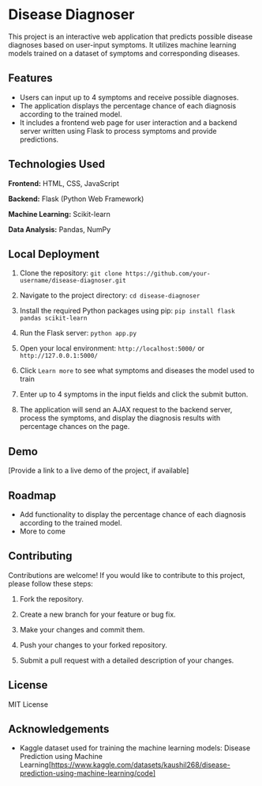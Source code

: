 # Disease Diagnoser

This project is an interactive web application that predicts possible disease diagnoses based on user-input symptoms. It utilizes machine learning models trained on a dataset of symptoms and corresponding diseases.

## Features

- Users can input up to 4 symptoms and receive possible diagnoses.
- The application displays the percentage chance of each diagnosis according to the trained model.
- It includes a frontend web page for user interaction and a backend server written using Flask to process symptoms and provide predictions.

## Technologies Used

**Frontend:** HTML, CSS, JavaScript

**Backend:** Flask (Python Web Framework)

**Machine Learning:** Scikit-learn

**Data Analysis:** Pandas, NumPy

## Local Deployment

1. Clone the repository: `git clone https://github.com/your-username/disease-diagnoser.git`

2. Navigate to the project directory: `cd disease-diagnoser`

3. Install the required Python packages using pip: `pip install flask pandas scikit-learn`

4. Run the Flask server: `python app.py`

5. Open your local environment: `http://localhost:5000/` or `http://127.0.0.1:5000/`

6. Click `Learn more` to see what symptoms and diseases the model used to train

7. Enter up to 4 symptoms in the input fields and click the submit button.

8. The application will send an AJAX request to the backend server, process the symptoms, and display the diagnosis results with percentage chances on the page.

## Demo

[Provide a link to a live demo of the project, if available]

## Roadmap

- Add functionality to display the percentage chance of each diagnosis according to the trained model.
- More to come

## Contributing

Contributions are welcome! If you would like to contribute to this project, please follow these steps:

1. Fork the repository.

2. Create a new branch for your feature or bug fix.

3. Make your changes and commit them.

4. Push your changes to your forked repository.

5. Submit a pull request with a detailed description of your changes.

## License

MIT License

## Acknowledgements

- Kaggle dataset used for training the machine learning models: Disease Prediction using Machine Learning[https://www.kaggle.com/datasets/kaushil268/disease-prediction-using-machine-learning/code]





